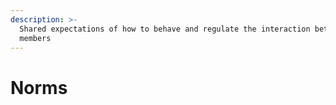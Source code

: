 ```yaml
---
description: >-
  Shared expectations of how to behave and regulate the interaction between team
  members
---
```


# Norms


